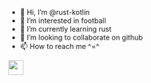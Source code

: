 - 👋 Hi, I’m @rust-kotlin
- 👀 I’m interested in football
- 🌱 I’m currently learning rust
- 💞️ I’m looking to collaborate on github
- 📫 How to reach me ^=^

<img src="https://raw.githubusercontent.com/vatsa287/vatsa287/master/assets/Hi.gif?raw=true" width="30px">
